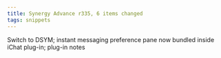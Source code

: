 ```yaml
---
title: Synergy Advance r335, 6 items changed
tags: snippets
---
```


Switch to DSYM; instant messaging preference pane now bundled inside iChat plug-in; plug-in notes

